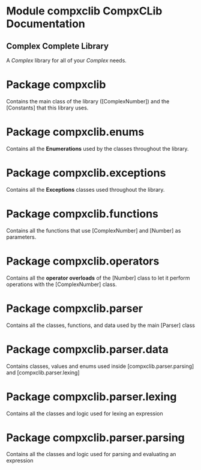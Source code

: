 # Module compxclib CompxCLib Documentation

## **Comp**le**x** **C**omplete **Lib**rary
A _Complex_ library for all of your _Complex_ needs.

# Package compxclib

Contains the main class of the library ([ComplexNumber]) and the [Constants] that this library uses.

# Package compxclib.enums

Contains all the **Enumerations** used by the classes throughout the library.

# Package  compxclib.exceptions

Contains all the **Exceptions** classes used throughout the library.

# Package  compxclib.functions

Contains all the functions that use [ComplexNumber] and [Number] as parameters.

# Package  compxclib.operators

Contains all the **operator overloads** of the [Number] class to let it perform operations with the [ComplexNumber] class.

# Package  compxclib.parser

Contains all the classes, functions, and data used by the main [Parser] class

# Package  compxclib.parser.data

Contains classes, values and enums used inside [compxclib.parser.parsing] and [compxclib.parser.lexing]

# Package  compxclib.parser.lexing

Contains all the classes and logic used for lexing an expression

# Package  compxclib.parser.parsing

Contains all the classes and logic used for parsing and evaluating an expression